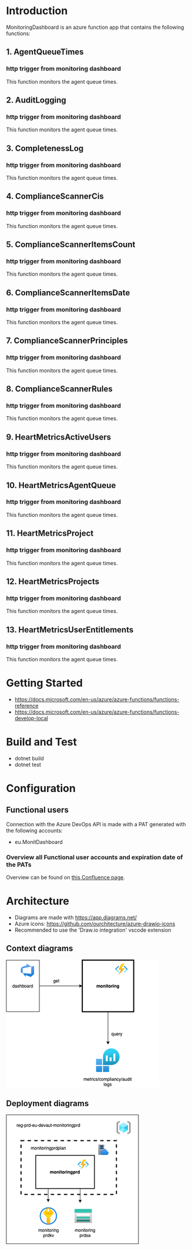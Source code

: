 # Introduction 
MonitoringDashboard is an azure function app that contains the following functions:

## 1. AgentQueueTimes
### http trigger from monitoring dashboard

This function monitors the agent queue times.

## 2. AuditLogging
### http trigger from monitoring dashboard

This function monitors the agent queue times.

## 3. CompletenessLog
### http trigger from monitoring dashboard

This function monitors the agent queue times.

## 4. ComplianceScannerCis
### http trigger from monitoring dashboard

This function monitors the agent queue times.

## 5. ComplianceScannerItemsCount
### http trigger from monitoring dashboard

This function monitors the agent queue times.

## 6. ComplianceScannerItemsDate
### http trigger from monitoring dashboard

This function monitors the agent queue times.

## 7. ComplianceScannerPrinciples
### http trigger from monitoring dashboard

This function monitors the agent queue times.

## 8. ComplianceScannerRules
### http trigger from monitoring dashboard

This function monitors the agent queue times.

## 9. HeartMetricsActiveUsers
### http trigger from monitoring dashboard

This function monitors the agent queue times.

## 10. HeartMetricsAgentQueue
### http trigger from monitoring dashboard

This function monitors the agent queue times.

## 11. HeartMetricsProject
### http trigger from monitoring dashboard

This function monitors the agent queue times.

## 12. HeartMetricsProjects
### http trigger from monitoring dashboard

This function monitors the agent queue times.

## 13. HeartMetricsUserEntitlements
### http trigger from monitoring dashboard

This function monitors the agent queue times.

# Getting Started
- https://docs.microsoft.com/en-us/azure/azure-functions/functions-reference
- https://docs.microsoft.com/en-us/azure/azure-functions/functions-develop-local

# Build and Test
- dotnet build
- dotnet test

# Configuration

## Functional users
Connection with the Azure DevOps API is made with a PAT generated with the following accounts:
- eu.MonitDashboard

### Overview all Functional user accounts and expiration date of the PATs
Overview can be found on [this Confluence page](https://confluence.dev.rabobank.nl/x/SBNGF).


# Architecture
- Diagrams are made with https://app.diagrams.net/
- Azure icons: https://github.com/ourchitecture/azure-drawio-icons
- Recommended to use the 'Draw.io integration' vscode extension

## Context diagrams

![Context diagram](_docs/context-diagram-monitoring-dashboard.png "Context diagram")

## Deployment diagrams
![Deployment diagram](_docs/deployment-diagram.png "Deployment diagram")
